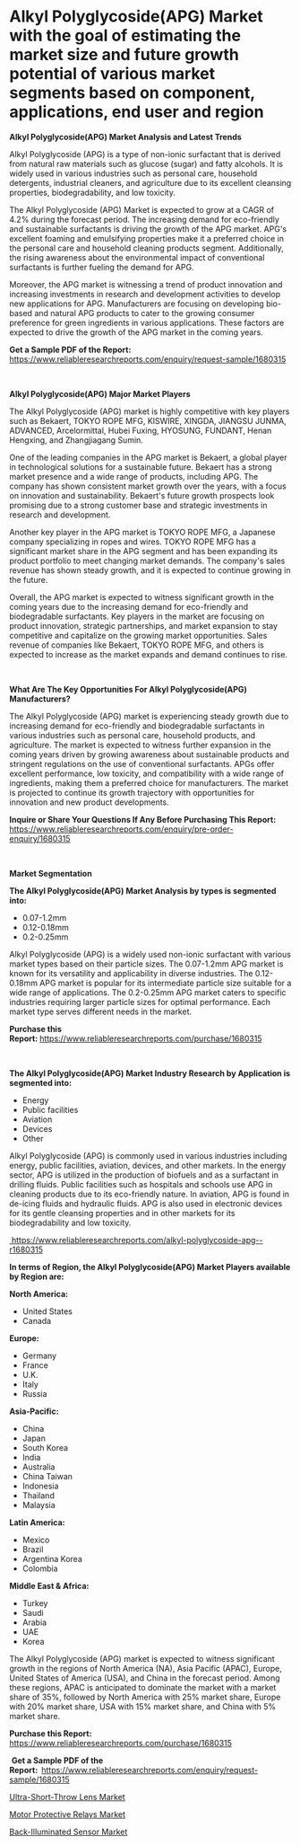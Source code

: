 <p><h1>Alkyl Polyglycoside(APG) Market with the goal of estimating the market size and future growth potential of various market segments based on component, applications, end user and region</h1></p><p><strong>Alkyl Polyglycoside(APG) Market Analysis and Latest Trends</strong></p>
<p><p>Alkyl Polyglycoside (APG) is a type of non-ionic surfactant that is derived from natural raw materials such as glucose (sugar) and fatty alcohols. It is widely used in various industries such as personal care, household detergents, industrial cleaners, and agriculture due to its excellent cleansing properties, biodegradability, and low toxicity.</p><p>The Alkyl Polyglycoside (APG) Market is expected to grow at a CAGR of 4.2% during the forecast period. The increasing demand for eco-friendly and sustainable surfactants is driving the growth of the APG market. APG's excellent foaming and emulsifying properties make it a preferred choice in the personal care and household cleaning products segment. Additionally, the rising awareness about the environmental impact of conventional surfactants is further fueling the demand for APG.</p><p>Moreover, the APG market is witnessing a trend of product innovation and increasing investments in research and development activities to develop new applications for APG. Manufacturers are focusing on developing bio-based and natural APG products to cater to the growing consumer preference for green ingredients in various applications. These factors are expected to drive the growth of the APG market in the coming years.</p></p>
<p><strong>Get a Sample PDF of the Report:&nbsp;</strong> <a href="https://www.reliableresearchreports.com/enquiry/request-sample/1680315">https://www.reliableresearchreports.com/enquiry/request-sample/1680315</a></p>
<p>&nbsp;</p>
<p><strong>Alkyl Polyglycoside(APG) Major Market Players</strong></p>
<p><p>The Alkyl Polyglycoside (APG) market is highly competitive with key players such as Bekaert, TOKYO ROPE MFG, KISWIRE, XINGDA, JIANGSU JUNMA, ADVANCED, Arcelormittal, Hubei Fuxing, HYOSUNG, FUNDANT, Henan Hengxing, and Zhangjiagang Sumin.</p><p>One of the leading companies in the APG market is Bekaert, a global player in technological solutions for a sustainable future. Bekaert has a strong market presence and a wide range of products, including APG. The company has shown consistent market growth over the years, with a focus on innovation and sustainability. Bekaert's future growth prospects look promising due to a strong customer base and strategic investments in research and development.</p><p>Another key player in the APG market is TOKYO ROPE MFG, a Japanese company specializing in ropes and wires. TOKYO ROPE MFG has a significant market share in the APG segment and has been expanding its product portfolio to meet changing market demands. The company's sales revenue has shown steady growth, and it is expected to continue growing in the future.</p><p>Overall, the APG market is expected to witness significant growth in the coming years due to the increasing demand for eco-friendly and biodegradable surfactants. Key players in the market are focusing on product innovation, strategic partnerships, and market expansion to stay competitive and capitalize on the growing market opportunities. Sales revenue of companies like Bekaert, TOKYO ROPE MFG, and others is expected to increase as the market expands and demand continues to rise.</p></p>
<p>&nbsp;</p>
<p><strong>What Are The Key Opportunities For Alkyl Polyglycoside(APG) Manufacturers?</strong></p>
<p><p>The Alkyl Polyglycoside (APG) market is experiencing steady growth due to increasing demand for eco-friendly and biodegradable surfactants in various industries such as personal care, household products, and agriculture. The market is expected to witness further expansion in the coming years driven by growing awareness about sustainable products and stringent regulations on the use of conventional surfactants. APGs offer excellent performance, low toxicity, and compatibility with a wide range of ingredients, making them a preferred choice for manufacturers. The market is projected to continue its growth trajectory with opportunities for innovation and new product developments.</p></p>
<p><strong>Inquire or Share Your Questions If Any Before Purchasing This Report:</strong> <a href="https://www.reliableresearchreports.com/enquiry/pre-order-enquiry/1680315">https://www.reliableresearchreports.com/enquiry/pre-order-enquiry/1680315</a></p>
<p>&nbsp;</p>
<p><strong>Market Segmentation</strong></p>
<p><strong>The Alkyl Polyglycoside(APG) Market Analysis by types is segmented into:</strong></p>
<p><ul><li>0.07-1.2mm</li><li>0.12-0.18mm</li><li>0.2-0.25mm</li></ul></p>
<p><p>Alkyl Polyglycoside (APG) is a widely used non-ionic surfactant with various market types based on their particle sizes. The 0.07-1.2mm APG market is known for its versatility and applicability in diverse industries. The 0.12-0.18mm APG market is popular for its intermediate particle size suitable for a wide range of applications. The 0.2-0.25mm APG market caters to specific industries requiring larger particle sizes for optimal performance. Each market type serves different needs in the market.</p></p>
<p><strong>Purchase this Report:&nbsp;</strong><a href="https://www.reliableresearchreports.com/purchase/1680315">https://www.reliableresearchreports.com/purchase/1680315</a></p>
<p>&nbsp;</p>
<p><strong>The Alkyl Polyglycoside(APG) Market Industry Research by Application is segmented into:</strong></p>
<p><ul><li>Energy</li><li>Public facilities</li><li>Aviation</li><li>Devices</li><li>Other</li></ul></p>
<p><p>Alkyl Polyglycoside (APG) is commonly used in various industries including energy, public facilities, aviation, devices, and other markets. In the energy sector, APG is utilized in the production of biofuels and as a surfactant in drilling fluids. Public facilities such as hospitals and schools use APG in cleaning products due to its eco-friendly nature. In aviation, APG is found in de-icing fluids and hydraulic fluids. APG is also used in electronic devices for its gentle cleansing properties and in other markets for its biodegradability and low toxicity.</p></p>
<p><a href="https://www.reliableresearchreports.com/alkyl-polyglycoside-apg--r1680315">&nbsp;https://www.reliableresearchreports.com/alkyl-polyglycoside-apg--r1680315</a></p>
<p><strong>In terms of Region, the Alkyl Polyglycoside(APG) Market Players available by Region are:</strong></p>
<p>
    <p> <strong> North America: </strong>
        <ul>
            <li>United States</li>
            <li>Canada</li>
        </ul>
        </p> 
    <p> <strong> Europe: </strong>
        <ul>
            <li>Germany</li>
            <li>France</li>
            <li>U.K.</li>
            <li>Italy</li>
            <li>Russia</li>
        </ul>
        </p> 
    <p> <strong> Asia-Pacific: </strong>
        <ul>
            <li>China</li>
            <li>Japan</li>
            <li>South Korea</li>
            <li>India</li>
            <li>Australia</li>
            <li>China Taiwan</li>
            <li>Indonesia</li>
            <li>Thailand</li>
            <li>Malaysia</li>
        </ul>
        </p> 
    <p> <strong> Latin America: </strong>
        <ul>
            <li>Mexico</li>
            <li>Brazil</li>
            <li>Argentina Korea</li>
            <li>Colombia</li>
        </ul>
        </p> 
    <p> <strong> Middle East & Africa: </strong>
        <ul>
            <li>Turkey</li>
            <li>Saudi</li>
            <li>Arabia</li>
            <li>UAE</li>
            <li>Korea</li>
        </ul>
    </p>
    </p>
<p><p>The Alkyl Polyglycoside (APG) market is expected to witness significant growth in the regions of North America (NA), Asia Pacific (APAC), Europe, United States of America (USA), and China in the forecast period. Among these regions, APAC is anticipated to dominate the market with a market share of 35%, followed by North America with 25% market share, Europe with 20% market share, USA with 15% market share, and China with 5% market share.</p></p>
<p><strong>Purchase this Report: </strong><a href="https://www.reliableresearchreports.com/purchase/1680315">https://www.reliableresearchreports.com/purchase/1680315</a></p>
<p>&nbsp;<strong>Get a Sample PDF of the Report:&nbsp;&nbsp;</strong><a href="https://www.reliableresearchreports.com/enquiry/request-sample/1680315">https://www.reliableresearchreports.com/enquiry/request-sample/1680315</a></p>
<p><strong></strong></p>
<p><p><a href="https://github.com/labibmmn112/Market-Research-Report-List-1/blob/main/ultra-short-throw-lens-market.md">Ultra-Short-Throw Lens Market</a></p><p><a href="https://github.com/dimitrishawkinswaynenp91rgz/Market-Research-Report-List-3/blob/main/motor-protective-relays-market.md">Motor Protective Relays Market</a></p><p><a href="https://github.com/gladysalidde/Market-Research-Report-List-2/blob/main/back-illuminated-sensor-market.md">Back-Illuminated Sensor Market</a></p></p>